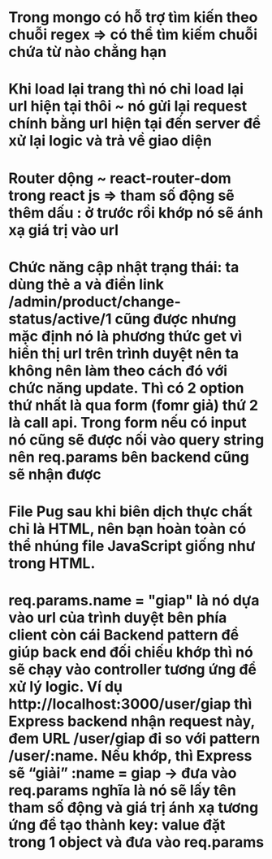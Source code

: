 # Trong mongo có hỗ trợ tìm kiến theo chuỗi regex => có thể tìm kiếm chuỗi chứa từ nào chẳng hạn

# Khi load lại trang thì nó chỉ load lại url hiện tại thôi ~ nó gửi lại request chính bằng url hiện tại đến server để xử lại logic và trả về giao diện

# Router dộng ~ react-router-dom trong react js => tham số động sẽ thêm dấu : ở trước rồi khớp nó sẽ ánh xạ giá trị vào url

# Chức năng cập nhật trạng thái: ta dùng thẻ a và điền link /admin/product/change-status/active/1 cũng được nhưng mặc định nó là phương thức get vì hiển thị url trên trình duyệt nên ta không nên làm theo cách đó với chức năng update. Thì có 2 option thứ nhất là qua form (fomr giả) thứ 2 là call api. Trong form nếu có input nó cũng sẽ được nối vào query string nên req.params bên backend cũng sẽ nhận được

# File Pug sau khi biên dịch thực chất chỉ là HTML, nên bạn hoàn toàn có thể nhúng file JavaScript giống như trong HTML.

# req.params.name = "giap" là nó dựa vào url của trình duyệt bên phía client còn cái Backend pattern để giúp back end đối chiếu khớp thì nó sẽ chạy vào controller tương ứng để xử lý logic. Ví dụ http://localhost:3000/user/giap thì Express backend nhận request này, đem URL /user/giap đi so với pattern /user/:name. Nếu khớp, thì Express sẽ “giải” :name = giap → đưa vào req.params nghĩa là nó sẽ lấy tên tham số động và giá trị ánh xạ tương ứng để tạo thành key: value đặt trong 1 object và đưa vào req.params